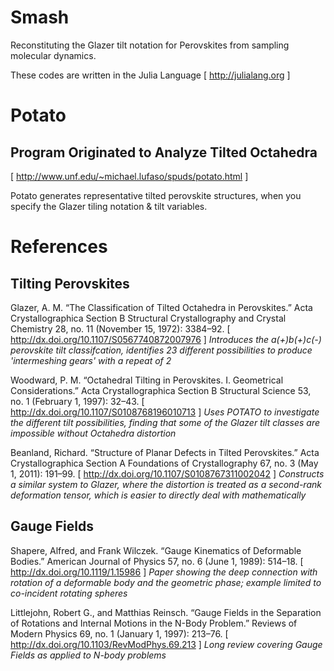 # Smash

Reconstituting the Glazer tilt notation for Perovskites from sampling molecular
dynamics.

These codes are written in the Julia Language
[ http://julialang.org ]

# Potato
## Program Originated to Analyze Tilted Octahedra

[ http://www.unf.edu/~michael.lufaso/spuds/potato.html ]

Potato generates representative tilted perovskite structures, when you specify
the Glazer tiling notation & tilt variables.

# References

## Tilting Perovskites

Glazer, A. M. “The Classification of Tilted Octahedra in Perovskites.” Acta
Crystallographica Section B Structural Crystallography and Crystal Chemistry
28, no. 11 (November 15, 1972): 3384–92. 
[ http://dx.doi.org/10.1107/S0567740872007976 ]
*Introduces the a(+)b(+)c(-) perovskite tilt classifcation, identifies 23
different possibilities to produce 'intermeshing gears' with a repeat of 2*

Woodward, P. M. “Octahedral Tilting in Perovskites. I. Geometrical
Considerations.” Acta Crystallographica Section B Structural Science 53, no.
1 (February 1, 1997): 32–43. 
[ http://dx.doi.org/10.1107/S0108768196010713 ]
*Uses POTATO to investigate the different tilt possibilities, finding that some
of the Glazer tilt classes are impossible without Octahedra distortion*

Beanland, Richard. “Structure of Planar Defects in Tilted Perovskites.” Acta
Crystallographica Section A Foundations of Crystallography 67, no. 3 (May 1,
2011): 191–99. 
[ http://dx.doi.org/10.1107/S0108767311002042 ]
*Constructs a similar system to Glazer, where the distortion is treated as
a second-rank deformation tensor, which is easier to directly deal with
mathematically*

## Gauge Fields

Shapere, Alfred, and Frank Wilczek. “Gauge Kinematics of Deformable Bodies.”
American Journal of Physics 57, no. 6 (June 1, 1989): 514–18.
[ http://dx.doi.org/10.1119/1.15986 ]
*Paper showing the deep connection with rotation of a deformable body and the
geometric phase; example limited to co-incident rotating spheres*

Littlejohn, Robert G., and Matthias Reinsch. “Gauge Fields in the Separation of
Rotations and Internal Motions in the N-Body Problem.” Reviews of Modern Physics
69, no. 1 (January 1, 1997): 213–76. 
[ http://dx.doi.org/10.1103/RevModPhys.69.213 ]
*Long review covering Gauge Fields as applied to N-body problems*


